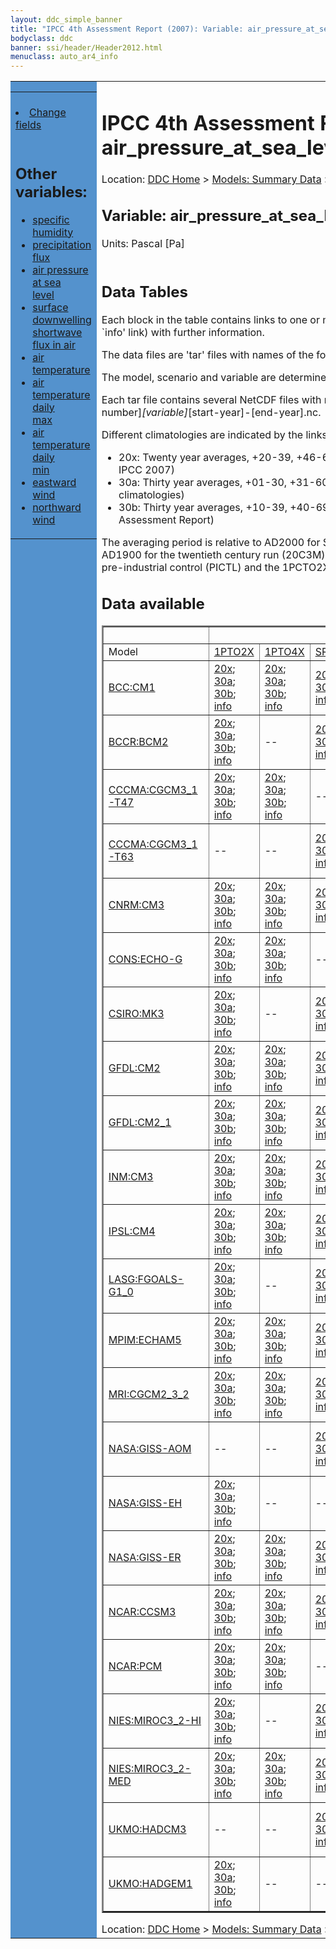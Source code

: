 ```yaml
---
layout: ddc_simple_banner
title: "IPCC 4th Assessment Report (2007): Variable: air_pressure_at_sea_level"
bodyclass: ddc
banner: ssi/header/Header2012.html
menuclass: auto_ar4_info
---
```



<table width="100%" border="0" cellspacing="0" cellpadding="0" style="border-collapse: collapse;">
<tr style="margin:0;padding:0;border:0;">
<td style="margin:0;padding:0;border:0;height:1pt;width:150pt;background:#5492CD;" valign="top" >

<div id="lh-col2" class="auto_ar4_info">
<table class="menumain" bgcolor="#5492CD" cellspacing="0" width="100%" border="0">
<tr><td>

<br/>
<li><a href="var-air_pressure_at_sea_level-change.html">Change fields</a></li><br/>

<h2> Other variables:</h2>
<ul>
<li><a href="var-specific_humidity.html">specific humidity</a></li>
<li><a href="var-precipitation_flux.html">precipitation flux</a></li>
<li><a href="var-air_pressure_at_sea_level.html">air pressure at sea<br/> level</a></li>
<li><a href="var-surface_downwelling_shortwave_flux_in_air.html">surface downwelling<br/> shortwave flux in air</a></li>
<li><a href="var-air_temperature.html">air temperature</a></li>
<li><a href="var-air_temperature_daily_max.html">air temperature daily<br/> max</a></li>
<li><a href="var-air_temperature_daily_min.html">air temperature daily<br/> min</a></li>
<li><a href="var-eastward_wind.html">eastward wind</a></li>
<li><a href="var-northward_wind.html">northward wind</a></li>
</ul>

</td></tr> 
<!--#include virtual="/ssi12/logos/badc.html" -->
</table>
</div>
</td>
<td><h1>IPCC 4th Assessment Report (2007): Variable: air_pressure_at_sea_level</h1>

<!-- Breadcrumb1 -->
<div id="breadcrumb1" align="left">
Location: <a href="/index.html">DDC Home</a> > <a href="/sim/gcm_clim/">Models: Summary Data</a>
> <a href="/sim/gcm_clim/SRES_AR4/index.html">AR4 (2007): SRES scenarios</a>
</div>
<!-- End of Breadcrumb1 --><h2>Variable: air_pressure_at_sea_level</h2>
Units: Pascal [Pa]<br/>

<br/>
<h2> Data Tables</h2>

Each block in the table contains links to one or more data files and
to one information page (the `info' link) with further information.
<p/>

The data files are 'tar' files with names of the form
[model]_[scenario]_[variable]_[climatology].tar.
<p/>

The model, scenario and variable are determined by the position in
the table.
<p/>

Each tar file contains several NetCDF files with names of the form:
[model]_[scenario]_[ensemble number]_[variable]_[start-year]-[end-year].nc.
<p/>

Different climatologies are indicated by the links within each table entry.
<ul>
<li>20x: Twenty year averages, +20-39, +46-65, +80-99, +180-199 (as used in Chapt. 10 of IPCC 2007)</li>
<li>30a: Thirty year averages, +01-30, +31-60, +61-90 (as used in the observational climatologies)</li>
<li>30b: Thirty year averages, +10-39, +40-69, +70-99 (for compatibility with the 3rd Assessment Report)</li>
</ul>
The averaging period is relative to AD2000 for SRES scenarios A1B, A2 and B1,
relative to AD1900 for the twentieth century run (20C3M) and relative to the
start of the experiment for the pre-industrial control (PICTL) and the
1PCTO2X and 1PCTO4X runs.
<p/>

<h2>Data available</h2>

<table class="data-table"  border="2">
<tr><td></td>
<td colspan="8" align="center">Scenario</td>
</tr>
<tr><td>Model</td>
      <td><a href="scenario-1PTO2X.html">1PTO2X</a></td>
      <td><a href="scenario-1PTO4X.html">1PTO4X</a></td>
      <td><a href="scenario-SRB1.html">SRB1</a></td>
      <td><a href="scenario-20C3M.html">20C3M</a></td>
      <td><a href="scenario-COMMIT.html">COMMIT</a></td>
      <td><a href="scenario-PICTL.html">PICTL</a></td>
      <td><a href="scenario-SRA1B.html">SRA1B</a></td>
      <td><a href="scenario-SRA2.html">SRA2</a></td>
</tr>
<tr><td class="data-table-col1"><a href="model-BCC-CM1.html">BCC:CM1</a></td>
      <td class="data-table-item">
      <a href="/cgi-bin/downl/ar4_nc/psl/BCCM1_1PTO2X_psl_oc20x.tar">20x</a>;
      <a href="/cgi-bin/downl/ar4_nc/psl/BCCM1_1PTO2X_psl_oc30a.tar">30a</a>;
      <a href="/cgi-bin/downl/ar4_nc/psl/BCCM1_1PTO2X_psl_oc30b.tar">30b</a>;
      <a href="/ar4/info/BCC-CM1_1PTO2X_psl.html">info</a></td>
      <td class="data-table-item">
      <a href="/cgi-bin/downl/ar4_nc/psl/BCCM1_1PTO4X_psl_oc20x.tar">20x</a>;
      <a href="/cgi-bin/downl/ar4_nc/psl/BCCM1_1PTO4X_psl_oc30a.tar">30a</a>;
      <a href="/cgi-bin/downl/ar4_nc/psl/BCCM1_1PTO4X_psl_oc30b.tar">30b</a>;
      <a href="/ar4/info/BCC-CM1_1PTO4X_psl.html">info</a></td>
      <td class="data-table-item">
      <a href="/cgi-bin/downl/ar4_nc/psl/BCCM1_SRB1_psl_c20x.tar">20x</a>;
      <a href="/cgi-bin/downl/ar4_nc/psl/BCCM1_SRB1_psl_c30b.tar">30b</a>;
      <a href="/ar4/info/BCC-CM1_SRB1_psl.html">info</a></td>
      <td class="data-table-empty">--</td>
      <td class="data-table-empty">--</td>
      <td class="data-table-empty">--</td>
      <td class="data-table-empty">--</td>
      <td class="data-table-empty">--</td>
</tr>
<tr><td class="data-table-col1"><a href="model-BCCR-BCM2.html">BCCR:BCM2</a></td>
      <td class="data-table-item">
      <a href="/cgi-bin/downl/ar4_nc/psl/BCM2_1PTO2X_psl_oc20x.tar">20x</a>;
      <a href="/cgi-bin/downl/ar4_nc/psl/BCM2_1PTO2X_psl_oc30a.tar">30a</a>;
      <a href="/cgi-bin/downl/ar4_nc/psl/BCM2_1PTO2X_psl_oc30b.tar">30b</a>;
      <a href="/ar4/info/BCCR-BCM2_1PTO2X_psl.html">info</a></td>
      <td class="data-table-empty">--</td>
      <td class="data-table-item">
      <a href="/cgi-bin/downl/ar4_nc/psl/BCM2_SRB1_psl_c20x.tar">20x</a>;
      <a href="/cgi-bin/downl/ar4_nc/psl/BCM2_SRB1_psl_c30b.tar">30b</a>;
      <a href="/ar4/info/BCCR-BCM2_SRB1_psl.html">info</a></td>
      <td class="data-table-item">
      <a href="/cgi-bin/downl/ar4_nc/psl/BCM2_20C3M_psl_c30a.tar">30a</a>;
      <a href="/ar4/info/BCCR-BCM2_20C3M_psl.html">info</a></td>
      <td class="data-table-item">
      <a href="/cgi-bin/downl/ar4_nc/psl/BCM2_COMMIT_psl_c20x.tar">20x</a>;
      <a href="/cgi-bin/downl/ar4_nc/psl/BCM2_COMMIT_psl_c30b.tar">30b</a>;
      <a href="/ar4/info/BCCR-BCM2_COMMIT_psl.html">info</a></td>
      <td class="data-table-item">
      <a href="/cgi-bin/downl/ar4_nc/psl/BCM2_PICTL_psl_oc20x.tar">20x</a>;
      <a href="/cgi-bin/downl/ar4_nc/psl/BCM2_PICTL_psl_oc30a.tar">30a</a>;
      <a href="/cgi-bin/downl/ar4_nc/psl/BCM2_PICTL_psl_oc30b.tar">30b</a>;
      <a href="/ar4/info/BCCR-BCM2_PICTL_psl.html">info</a></td>
      <td class="data-table-item">
      <a href="/cgi-bin/downl/ar4_nc/psl/BCM2_SRA1B_psl_c20x.tar">20x</a>;
      <a href="/cgi-bin/downl/ar4_nc/psl/BCM2_SRA1B_psl_c30b.tar">30b</a>;
      <a href="/ar4/info/BCCR-BCM2_SRA1B_psl.html">info</a></td>
      <td class="data-table-item">
      <a href="/cgi-bin/downl/ar4_nc/psl/BCM2_SRA2_psl_c20x.tar">20x</a>;
      <a href="/cgi-bin/downl/ar4_nc/psl/BCM2_SRA2_psl_c30b.tar">30b</a>;
      <a href="/ar4/info/BCCR-BCM2_SRA2_psl.html">info</a></td>
</tr>
<tr><td class="data-table-col1"><a href="model-CCCMA-CGCM3_1-T47.html">CCCMA:CGCM3_1-T47</a></td>
      <td class="data-table-item">
      <a href="/cgi-bin/downl/ar4_nc/psl/CGMR_1PTO2X_psl_oc20x.tar">20x</a>;
      <a href="/cgi-bin/downl/ar4_nc/psl/CGMR_1PTO2X_psl_oc30a.tar">30a</a>;
      <a href="/cgi-bin/downl/ar4_nc/psl/CGMR_1PTO2X_psl_oc30b.tar">30b</a>;
      <a href="/ar4/info/CCCMA-CGCM3_1-T47_1PTO2X_psl.html">info</a></td>
      <td class="data-table-item">
      <a href="/cgi-bin/downl/ar4_nc/psl/CGMR_1PTO4X_psl_oc20x.tar">20x</a>;
      <a href="/cgi-bin/downl/ar4_nc/psl/CGMR_1PTO4X_psl_oc30a.tar">30a</a>;
      <a href="/cgi-bin/downl/ar4_nc/psl/CGMR_1PTO4X_psl_oc30b.tar">30b</a>;
      <a href="/ar4/info/CCCMA-CGCM3_1-T47_1PTO4X_psl.html">info</a></td>
      <td class="data-table-empty">--</td>
      <td class="data-table-item">
      <a href="/cgi-bin/downl/ar4_nc/psl/CGMR_20C3M_psl_c30a.tar">30a</a>;
      <a href="/ar4/info/CCCMA-CGCM3_1-T47_20C3M_psl.html">info</a></td>
      <td class="data-table-empty">--</td>
      <td class="data-table-item">
      <a href="/cgi-bin/downl/ar4_nc/psl/CGMR_PICTL_psl_oc20x.tar">20x</a>;
      <a href="/cgi-bin/downl/ar4_nc/psl/CGMR_PICTL_psl_oc30a.tar">30a</a>;
      <a href="/cgi-bin/downl/ar4_nc/psl/CGMR_PICTL_psl_oc30b.tar">30b</a>;
      <a href="/ar4/info/CCCMA-CGCM3_1-T47_PICTL_psl.html">info</a></td>
      <td class="data-table-item">
      <a href="/cgi-bin/downl/ar4_nc/psl/CGMR_SRA1B_psl_c20x.tar">20x</a>;
      <a href="/cgi-bin/downl/ar4_nc/psl/CGMR_SRA1B_psl_c30b.tar">30b</a>;
      <a href="/ar4/info/CCCMA-CGCM3_1-T47_SRA1B_psl.html">info</a></td>
      <td class="data-table-empty">--</td>
</tr>
<tr><td class="data-table-col1"><a href="model-CCCMA-CGCM3_1-T63.html">CCCMA:CGCM3_1-T63</a></td>
      <td class="data-table-empty">--</td>
      <td class="data-table-empty">--</td>
      <td class="data-table-item">
      <a href="/cgi-bin/downl/ar4_nc/psl/CGHR_SRB1_psl_c20x.tar">20x</a>;
      <a href="/cgi-bin/downl/ar4_nc/psl/CGHR_SRB1_psl_c30b.tar">30b</a>;
      <a href="/ar4/info/CCCMA-CGCM3_1-T63_SRB1_psl.html">info</a></td>
      <td class="data-table-item">
      <a href="/cgi-bin/downl/ar4_nc/psl/CGHR_20C3M_psl_c30a.tar">30a</a>;
      <a href="/ar4/info/CCCMA-CGCM3_1-T63_20C3M_psl.html">info</a></td>
      <td class="data-table-empty">--</td>
      <td class="data-table-item">
      <a href="/cgi-bin/downl/ar4_nc/psl/CGHR_PICTL_psl_oc20x.tar">20x</a>;
      <a href="/cgi-bin/downl/ar4_nc/psl/CGHR_PICTL_psl_oc30a.tar">30a</a>;
      <a href="/cgi-bin/downl/ar4_nc/psl/CGHR_PICTL_psl_oc30b.tar">30b</a>;
      <a href="/ar4/info/CCCMA-CGCM3_1-T63_PICTL_psl.html">info</a></td>
      <td class="data-table-item">
      <a href="/cgi-bin/downl/ar4_nc/psl/CGHR_SRA1B_psl_c20x.tar">20x</a>;
      <a href="/cgi-bin/downl/ar4_nc/psl/CGHR_SRA1B_psl_c30b.tar">30b</a>;
      <a href="/ar4/info/CCCMA-CGCM3_1-T63_SRA1B_psl.html">info</a></td>
      <td class="data-table-empty">--</td>
</tr>
<tr><td class="data-table-col1"><a href="model-CNRM-CM3.html">CNRM:CM3</a></td>
      <td class="data-table-item">
      <a href="/cgi-bin/downl/ar4_nc/psl/CNCM3_1PTO2X_psl_oc20x.tar">20x</a>;
      <a href="/cgi-bin/downl/ar4_nc/psl/CNCM3_1PTO2X_psl_oc30a.tar">30a</a>;
      <a href="/cgi-bin/downl/ar4_nc/psl/CNCM3_1PTO2X_psl_oc30b.tar">30b</a>;
      <a href="/ar4/info/CNRM-CM3_1PTO2X_psl.html">info</a></td>
      <td class="data-table-item">
      <a href="/cgi-bin/downl/ar4_nc/psl/CNCM3_1PTO4X_psl_oc20x.tar">20x</a>;
      <a href="/cgi-bin/downl/ar4_nc/psl/CNCM3_1PTO4X_psl_oc30a.tar">30a</a>;
      <a href="/cgi-bin/downl/ar4_nc/psl/CNCM3_1PTO4X_psl_oc30b.tar">30b</a>;
      <a href="/ar4/info/CNRM-CM3_1PTO4X_psl.html">info</a></td>
      <td class="data-table-item">
      <a href="/cgi-bin/downl/ar4_nc/psl/CNCM3_SRB1_psl_c20x.tar">20x</a>;
      <a href="/cgi-bin/downl/ar4_nc/psl/CNCM3_SRB1_psl_c30b.tar">30b</a>;
      <a href="/ar4/info/CNRM-CM3_SRB1_psl.html">info</a></td>
      <td class="data-table-item">
      <a href="/cgi-bin/downl/ar4_nc/psl/CNCM3_20C3M_psl_c30a.tar">30a</a>;
      <a href="/ar4/info/CNRM-CM3_20C3M_psl.html">info</a></td>
      <td class="data-table-item">
      <a href="/cgi-bin/downl/ar4_nc/psl/CNCM3_COMMIT_psl_c20x.tar">20x</a>;
      <a href="/cgi-bin/downl/ar4_nc/psl/CNCM3_COMMIT_psl_c30b.tar">30b</a>;
      <a href="/ar4/info/CNRM-CM3_COMMIT_psl.html">info</a></td>
      <td class="data-table-item">
      <a href="/cgi-bin/downl/ar4_nc/psl/CNCM3_PICTL_psl_oc20x.tar">20x</a>;
      <a href="/cgi-bin/downl/ar4_nc/psl/CNCM3_PICTL_psl_oc30a.tar">30a</a>;
      <a href="/cgi-bin/downl/ar4_nc/psl/CNCM3_PICTL_psl_oc30b.tar">30b</a>;
      <a href="/ar4/info/CNRM-CM3_PICTL_psl.html">info</a></td>
      <td class="data-table-item">
      <a href="/cgi-bin/downl/ar4_nc/psl/CNCM3_SRA1B_psl_c20x.tar">20x</a>;
      <a href="/cgi-bin/downl/ar4_nc/psl/CNCM3_SRA1B_psl_c30b.tar">30b</a>;
      <a href="/ar4/info/CNRM-CM3_SRA1B_psl.html">info</a></td>
      <td class="data-table-item">
      <a href="/cgi-bin/downl/ar4_nc/psl/CNCM3_SRA2_psl_c20x.tar">20x</a>;
      <a href="/cgi-bin/downl/ar4_nc/psl/CNCM3_SRA2_psl_c30b.tar">30b</a>;
      <a href="/ar4/info/CNRM-CM3_SRA2_psl.html">info</a></td>
</tr>
<tr><td class="data-table-col1"><a href="model-CONS-ECHO-G.html">CONS:ECHO-G</a></td>
      <td class="data-table-item">
      <a href="/cgi-bin/downl/ar4_nc/psl/ECHOG_1PTO2X_psl_oc20x.tar">20x</a>;
      <a href="/cgi-bin/downl/ar4_nc/psl/ECHOG_1PTO2X_psl_oc30a.tar">30a</a>;
      <a href="/cgi-bin/downl/ar4_nc/psl/ECHOG_1PTO2X_psl_oc30b.tar">30b</a>;
      <a href="/ar4/info/CONS-ECHO-G_1PTO2X_psl.html">info</a></td>
      <td class="data-table-item">
      <a href="/cgi-bin/downl/ar4_nc/psl/ECHOG_1PTO4X_psl_oc20x.tar">20x</a>;
      <a href="/cgi-bin/downl/ar4_nc/psl/ECHOG_1PTO4X_psl_oc30a.tar">30a</a>;
      <a href="/cgi-bin/downl/ar4_nc/psl/ECHOG_1PTO4X_psl_oc30b.tar">30b</a>;
      <a href="/ar4/info/CONS-ECHO-G_1PTO4X_psl.html">info</a></td>
      <td class="data-table-empty">--</td>
      <td class="data-table-item">
      <a href="/cgi-bin/downl/ar4_nc/psl/ECHOG_20C3M_psl_c30a.tar">30a</a>;
      <a href="/ar4/info/CONS-ECHO-G_20C3M_psl.html">info</a></td>
      <td class="data-table-item">
      <a href="/cgi-bin/downl/ar4_nc/psl/ECHOG_COMMIT_psl_c20x.tar">20x</a>;
      <a href="/cgi-bin/downl/ar4_nc/psl/ECHOG_COMMIT_psl_c30b.tar">30b</a>;
      <a href="/ar4/info/CONS-ECHO-G_COMMIT_psl.html">info</a></td>
      <td class="data-table-item">
      <a href="/cgi-bin/downl/ar4_nc/psl/ECHOG_PICTL_psl_oc20x.tar">20x</a>;
      <a href="/cgi-bin/downl/ar4_nc/psl/ECHOG_PICTL_psl_oc30a.tar">30a</a>;
      <a href="/cgi-bin/downl/ar4_nc/psl/ECHOG_PICTL_psl_oc30b.tar">30b</a>;
      <a href="/ar4/info/CONS-ECHO-G_PICTL_psl.html">info</a></td>
      <td class="data-table-item">
      <a href="/cgi-bin/downl/ar4_nc/psl/ECHOG_SRA1B_psl_c20x.tar">20x</a>;
      <a href="/cgi-bin/downl/ar4_nc/psl/ECHOG_SRA1B_psl_c30b.tar">30b</a>;
      <a href="/ar4/info/CONS-ECHO-G_SRA1B_psl.html">info</a></td>
      <td class="data-table-item">
      <a href="/cgi-bin/downl/ar4_nc/psl/ECHOG_SRA2_psl_c20x.tar">20x</a>;
      <a href="/cgi-bin/downl/ar4_nc/psl/ECHOG_SRA2_psl_c30b.tar">30b</a>;
      <a href="/ar4/info/CONS-ECHO-G_SRA2_psl.html">info</a></td>
</tr>
<tr><td class="data-table-col1"><a href="model-CSIRO-MK3.html">CSIRO:MK3</a></td>
      <td class="data-table-item">
      <a href="/cgi-bin/downl/ar4_nc/psl/CSMK3_1PTO2X_psl_oc20x.tar">20x</a>;
      <a href="/cgi-bin/downl/ar4_nc/psl/CSMK3_1PTO2X_psl_oc30a.tar">30a</a>;
      <a href="/cgi-bin/downl/ar4_nc/psl/CSMK3_1PTO2X_psl_oc30b.tar">30b</a>;
      <a href="/ar4/info/CSIRO-MK3_1PTO2X_psl.html">info</a></td>
      <td class="data-table-empty">--</td>
      <td class="data-table-item">
      <a href="/cgi-bin/downl/ar4_nc/psl/CSMK3_SRB1_psl_c20x.tar">20x</a>;
      <a href="/cgi-bin/downl/ar4_nc/psl/CSMK3_SRB1_psl_c30b.tar">30b</a>;
      <a href="/ar4/info/CSIRO-MK3_SRB1_psl.html">info</a></td>
      <td class="data-table-item">
      <a href="/cgi-bin/downl/ar4_nc/psl/CSMK3_20C3M_psl_c30a.tar">30a</a>;
      <a href="/ar4/info/CSIRO-MK3_20C3M_psl.html">info</a></td>
      <td class="data-table-item">
      <a href="/cgi-bin/downl/ar4_nc/psl/CSMK3_COMMIT_psl_c20x.tar">20x</a>;
      <a href="/cgi-bin/downl/ar4_nc/psl/CSMK3_COMMIT_psl_c30b.tar">30b</a>;
      <a href="/ar4/info/CSIRO-MK3_COMMIT_psl.html">info</a></td>
      <td class="data-table-item">
      <a href="/cgi-bin/downl/ar4_nc/psl/CSMK3_PICTL_psl_oc20x.tar">20x</a>;
      <a href="/cgi-bin/downl/ar4_nc/psl/CSMK3_PICTL_psl_oc30a.tar">30a</a>;
      <a href="/cgi-bin/downl/ar4_nc/psl/CSMK3_PICTL_psl_oc30b.tar">30b</a>;
      <a href="/ar4/info/CSIRO-MK3_PICTL_psl.html">info</a></td>
      <td class="data-table-item">
      <a href="/cgi-bin/downl/ar4_nc/psl/CSMK3_SRA1B_psl_c20x.tar">20x</a>;
      <a href="/cgi-bin/downl/ar4_nc/psl/CSMK3_SRA1B_psl_c30b.tar">30b</a>;
      <a href="/ar4/info/CSIRO-MK3_SRA1B_psl.html">info</a></td>
      <td class="data-table-empty">--</td>
</tr>
<tr><td class="data-table-col1"><a href="model-GFDL-CM2.html">GFDL:CM2</a></td>
      <td class="data-table-item">
      <a href="/cgi-bin/downl/ar4_nc/psl/GFCM20_1PTO2X_psl_oc20x.tar">20x</a>;
      <a href="/cgi-bin/downl/ar4_nc/psl/GFCM20_1PTO2X_psl_oc30a.tar">30a</a>;
      <a href="/cgi-bin/downl/ar4_nc/psl/GFCM20_1PTO2X_psl_oc30b.tar">30b</a>;
      <a href="/ar4/info/GFDL-CM2_1PTO2X_psl.html">info</a></td>
      <td class="data-table-item">
      <a href="/cgi-bin/downl/ar4_nc/psl/GFCM20_1PTO4X_psl_oc20x.tar">20x</a>;
      <a href="/cgi-bin/downl/ar4_nc/psl/GFCM20_1PTO4X_psl_oc30a.tar">30a</a>;
      <a href="/cgi-bin/downl/ar4_nc/psl/GFCM20_1PTO4X_psl_oc30b.tar">30b</a>;
      <a href="/ar4/info/GFDL-CM2_1PTO4X_psl.html">info</a></td>
      <td class="data-table-item">
      <a href="/cgi-bin/downl/ar4_nc/psl/GFCM20_SRB1_psl_c20x.tar">20x</a>;
      <a href="/cgi-bin/downl/ar4_nc/psl/GFCM20_SRB1_psl_c30b.tar">30b</a>;
      <a href="/ar4/info/GFDL-CM2_SRB1_psl.html">info</a></td>
      <td class="data-table-item">
      <a href="/cgi-bin/downl/ar4_nc/psl/GFCM20_20C3M_psl_c30a.tar">30a</a>;
      <a href="/ar4/info/GFDL-CM2_20C3M_psl.html">info</a></td>
      <td class="data-table-item">
      <a href="/cgi-bin/downl/ar4_nc/psl/GFCM20_COMMIT_psl_c20x.tar">20x</a>;
      <a href="/cgi-bin/downl/ar4_nc/psl/GFCM20_COMMIT_psl_c30b.tar">30b</a>;
      <a href="/ar4/info/GFDL-CM2_COMMIT_psl.html">info</a></td>
      <td class="data-table-item">
      <a href="/cgi-bin/downl/ar4_nc/psl/GFCM20_PICTL_psl_oc20x.tar">20x</a>;
      <a href="/cgi-bin/downl/ar4_nc/psl/GFCM20_PICTL_psl_oc30a.tar">30a</a>;
      <a href="/cgi-bin/downl/ar4_nc/psl/GFCM20_PICTL_psl_oc30b.tar">30b</a>;
      <a href="/ar4/info/GFDL-CM2_PICTL_psl.html">info</a></td>
      <td class="data-table-item">
      <a href="/cgi-bin/downl/ar4_nc/psl/GFCM20_SRA1B_psl_c20x.tar">20x</a>;
      <a href="/cgi-bin/downl/ar4_nc/psl/GFCM20_SRA1B_psl_c30b.tar">30b</a>;
      <a href="/ar4/info/GFDL-CM2_SRA1B_psl.html">info</a></td>
      <td class="data-table-item">
      <a href="/cgi-bin/downl/ar4_nc/psl/GFCM20_SRA2_psl_c20x.tar">20x</a>;
      <a href="/cgi-bin/downl/ar4_nc/psl/GFCM20_SRA2_psl_c30b.tar">30b</a>;
      <a href="/ar4/info/GFDL-CM2_SRA2_psl.html">info</a></td>
</tr>
<tr><td class="data-table-col1"><a href="model-GFDL-CM2_1.html">GFDL:CM2_1</a></td>
      <td class="data-table-item">
      <a href="/cgi-bin/downl/ar4_nc/psl/GFCM21_1PTO2X_psl_oc20x.tar">20x</a>;
      <a href="/cgi-bin/downl/ar4_nc/psl/GFCM21_1PTO2X_psl_oc30a.tar">30a</a>;
      <a href="/cgi-bin/downl/ar4_nc/psl/GFCM21_1PTO2X_psl_oc30b.tar">30b</a>;
      <a href="/ar4/info/GFDL-CM2_1_1PTO2X_psl.html">info</a></td>
      <td class="data-table-item">
      <a href="/cgi-bin/downl/ar4_nc/psl/GFCM21_1PTO4X_psl_oc20x.tar">20x</a>;
      <a href="/cgi-bin/downl/ar4_nc/psl/GFCM21_1PTO4X_psl_oc30a.tar">30a</a>;
      <a href="/cgi-bin/downl/ar4_nc/psl/GFCM21_1PTO4X_psl_oc30b.tar">30b</a>;
      <a href="/ar4/info/GFDL-CM2_1_1PTO4X_psl.html">info</a></td>
      <td class="data-table-item">
      <a href="/cgi-bin/downl/ar4_nc/psl/GFCM21_SRB1_psl_c20x.tar">20x</a>;
      <a href="/cgi-bin/downl/ar4_nc/psl/GFCM21_SRB1_psl_c30b.tar">30b</a>;
      <a href="/ar4/info/GFDL-CM2_1_SRB1_psl.html">info</a></td>
      <td class="data-table-item">
      <a href="/cgi-bin/downl/ar4_nc/psl/GFCM21_20C3M_psl_c30a.tar">30a</a>;
      <a href="/ar4/info/GFDL-CM2_1_20C3M_psl.html">info</a></td>
      <td class="data-table-item">
      <a href="/cgi-bin/downl/ar4_nc/psl/GFCM21_COMMIT_psl_c20x.tar">20x</a>;
      <a href="/cgi-bin/downl/ar4_nc/psl/GFCM21_COMMIT_psl_c30b.tar">30b</a>;
      <a href="/ar4/info/GFDL-CM2_1_COMMIT_psl.html">info</a></td>
      <td class="data-table-item">
      <a href="/cgi-bin/downl/ar4_nc/psl/GFCM21_PICTL_psl_oc20x.tar">20x</a>;
      <a href="/cgi-bin/downl/ar4_nc/psl/GFCM21_PICTL_psl_oc30a.tar">30a</a>;
      <a href="/cgi-bin/downl/ar4_nc/psl/GFCM21_PICTL_psl_oc30b.tar">30b</a>;
      <a href="/ar4/info/GFDL-CM2_1_PICTL_psl.html">info</a></td>
      <td class="data-table-item">
      <a href="/cgi-bin/downl/ar4_nc/psl/GFCM21_SRA1B_psl_c20x.tar">20x</a>;
      <a href="/cgi-bin/downl/ar4_nc/psl/GFCM21_SRA1B_psl_c30b.tar">30b</a>;
      <a href="/ar4/info/GFDL-CM2_1_SRA1B_psl.html">info</a></td>
      <td class="data-table-item">
      <a href="/cgi-bin/downl/ar4_nc/psl/GFCM21_SRA2_psl_c20x.tar">20x</a>;
      <a href="/cgi-bin/downl/ar4_nc/psl/GFCM21_SRA2_psl_c30b.tar">30b</a>;
      <a href="/ar4/info/GFDL-CM2_1_SRA2_psl.html">info</a></td>
</tr>
<tr><td class="data-table-col1"><a href="model-INM-CM3.html">INM:CM3</a></td>
      <td class="data-table-item">
      <a href="/cgi-bin/downl/ar4_nc/psl/INCM3_1PTO2X_psl_oc20x.tar">20x</a>;
      <a href="/cgi-bin/downl/ar4_nc/psl/INCM3_1PTO2X_psl_oc30a.tar">30a</a>;
      <a href="/cgi-bin/downl/ar4_nc/psl/INCM3_1PTO2X_psl_oc30b.tar">30b</a>;
      <a href="/ar4/info/INM-CM3_1PTO2X_psl.html">info</a></td>
      <td class="data-table-item">
      <a href="/cgi-bin/downl/ar4_nc/psl/INCM3_1PTO4X_psl_oc20x.tar">20x</a>;
      <a href="/cgi-bin/downl/ar4_nc/psl/INCM3_1PTO4X_psl_oc30a.tar">30a</a>;
      <a href="/cgi-bin/downl/ar4_nc/psl/INCM3_1PTO4X_psl_oc30b.tar">30b</a>;
      <a href="/ar4/info/INM-CM3_1PTO4X_psl.html">info</a></td>
      <td class="data-table-item">
      <a href="/cgi-bin/downl/ar4_nc/psl/INCM3_SRB1_psl_c20x.tar">20x</a>;
      <a href="/cgi-bin/downl/ar4_nc/psl/INCM3_SRB1_psl_c30b.tar">30b</a>;
      <a href="/ar4/info/INM-CM3_SRB1_psl.html">info</a></td>
      <td class="data-table-item">
      <a href="/cgi-bin/downl/ar4_nc/psl/INCM3_20C3M_psl_c30a.tar">30a</a>;
      <a href="/ar4/info/INM-CM3_20C3M_psl.html">info</a></td>
      <td class="data-table-item">
      <a href="/cgi-bin/downl/ar4_nc/psl/INCM3_COMMIT_psl_c20x.tar">20x</a>;
      <a href="/cgi-bin/downl/ar4_nc/psl/INCM3_COMMIT_psl_c30b.tar">30b</a>;
      <a href="/ar4/info/INM-CM3_COMMIT_psl.html">info</a></td>
      <td class="data-table-item">
      <a href="/cgi-bin/downl/ar4_nc/psl/INCM3_PICTL_psl_oc20x.tar">20x</a>;
      <a href="/cgi-bin/downl/ar4_nc/psl/INCM3_PICTL_psl_oc30a.tar">30a</a>;
      <a href="/cgi-bin/downl/ar4_nc/psl/INCM3_PICTL_psl_oc30b.tar">30b</a>;
      <a href="/ar4/info/INM-CM3_PICTL_psl.html">info</a></td>
      <td class="data-table-item">
      <a href="/cgi-bin/downl/ar4_nc/psl/INCM3_SRA1B_psl_c20x.tar">20x</a>;
      <a href="/cgi-bin/downl/ar4_nc/psl/INCM3_SRA1B_psl_c30b.tar">30b</a>;
      <a href="/ar4/info/INM-CM3_SRA1B_psl.html">info</a></td>
      <td class="data-table-item">
      <a href="/cgi-bin/downl/ar4_nc/psl/INCM3_SRA2_psl_c20x.tar">20x</a>;
      <a href="/cgi-bin/downl/ar4_nc/psl/INCM3_SRA2_psl_c30b.tar">30b</a>;
      <a href="/ar4/info/INM-CM3_SRA2_psl.html">info</a></td>
</tr>
<tr><td class="data-table-col1"><a href="model-IPSL-CM4.html">IPSL:CM4</a></td>
      <td class="data-table-item">
      <a href="/cgi-bin/downl/ar4_nc/psl/IPCM4_1PTO2X_psl_oc20x.tar">20x</a>;
      <a href="/cgi-bin/downl/ar4_nc/psl/IPCM4_1PTO2X_psl_oc30a.tar">30a</a>;
      <a href="/cgi-bin/downl/ar4_nc/psl/IPCM4_1PTO2X_psl_oc30b.tar">30b</a>;
      <a href="/ar4/info/IPSL-CM4_1PTO2X_psl.html">info</a></td>
      <td class="data-table-item">
      <a href="/cgi-bin/downl/ar4_nc/psl/IPCM4_1PTO4X_psl_oc20x.tar">20x</a>;
      <a href="/cgi-bin/downl/ar4_nc/psl/IPCM4_1PTO4X_psl_oc30a.tar">30a</a>;
      <a href="/cgi-bin/downl/ar4_nc/psl/IPCM4_1PTO4X_psl_oc30b.tar">30b</a>;
      <a href="/ar4/info/IPSL-CM4_1PTO4X_psl.html">info</a></td>
      <td class="data-table-item">
      <a href="/cgi-bin/downl/ar4_nc/psl/IPCM4_SRB1_psl_c20x.tar">20x</a>;
      <a href="/cgi-bin/downl/ar4_nc/psl/IPCM4_SRB1_psl_c30b.tar">30b</a>;
      <a href="/ar4/info/IPSL-CM4_SRB1_psl.html">info</a></td>
      <td class="data-table-item">
      <a href="/cgi-bin/downl/ar4_nc/psl/IPCM4_20C3M_psl_c30a.tar">30a</a>;
      <a href="/ar4/info/IPSL-CM4_20C3M_psl.html">info</a></td>
      <td class="data-table-item">
      <a href="/cgi-bin/downl/ar4_nc/psl/IPCM4_COMMIT_psl_c20x.tar">20x</a>;
      <a href="/cgi-bin/downl/ar4_nc/psl/IPCM4_COMMIT_psl_c30b.tar">30b</a>;
      <a href="/ar4/info/IPSL-CM4_COMMIT_psl.html">info</a></td>
      <td class="data-table-item">
      <a href="/cgi-bin/downl/ar4_nc/psl/IPCM4_PICTL_psl_oc20x.tar">20x</a>;
      <a href="/cgi-bin/downl/ar4_nc/psl/IPCM4_PICTL_psl_oc30a.tar">30a</a>;
      <a href="/cgi-bin/downl/ar4_nc/psl/IPCM4_PICTL_psl_oc30b.tar">30b</a>;
      <a href="/ar4/info/IPSL-CM4_PICTL_psl.html">info</a></td>
      <td class="data-table-item">
      <a href="/cgi-bin/downl/ar4_nc/psl/IPCM4_SRA1B_psl_c20x.tar">20x</a>;
      <a href="/cgi-bin/downl/ar4_nc/psl/IPCM4_SRA1B_psl_c30b.tar">30b</a>;
      <a href="/ar4/info/IPSL-CM4_SRA1B_psl.html">info</a></td>
      <td class="data-table-item">
      <a href="/cgi-bin/downl/ar4_nc/psl/IPCM4_SRA2_psl_c20x.tar">20x</a>;
      <a href="/cgi-bin/downl/ar4_nc/psl/IPCM4_SRA2_psl_c30b.tar">30b</a>;
      <a href="/ar4/info/IPSL-CM4_SRA2_psl.html">info</a></td>
</tr>
<tr><td class="data-table-col1"><a href="model-LASG-FGOALS-G1_0.html">LASG:FGOALS-G1_0</a></td>
      <td class="data-table-item">
      <a href="/cgi-bin/downl/ar4_nc/psl/FGOALS_1PTO2X_psl_oc20x.tar">20x</a>;
      <a href="/cgi-bin/downl/ar4_nc/psl/FGOALS_1PTO2X_psl_oc30a.tar">30a</a>;
      <a href="/cgi-bin/downl/ar4_nc/psl/FGOALS_1PTO2X_psl_oc30b.tar">30b</a>;
      <a href="/ar4/info/LASG-FGOALS-G1_0_1PTO2X_psl.html">info</a></td>
      <td class="data-table-empty">--</td>
      <td class="data-table-item">
      <a href="/cgi-bin/downl/ar4_nc/psl/FGOALS_SRB1_psl_c20x.tar">20x</a>;
      <a href="/cgi-bin/downl/ar4_nc/psl/FGOALS_SRB1_psl_c30b.tar">30b</a>;
      <a href="/ar4/info/LASG-FGOALS-G1_0_SRB1_psl.html">info</a></td>
      <td class="data-table-item">
      <a href="/cgi-bin/downl/ar4_nc/psl/FGOALS_20C3M_psl_c30a.tar">30a</a>;
      <a href="/ar4/info/LASG-FGOALS-G1_0_20C3M_psl.html">info</a></td>
      <td class="data-table-item">
      <a href="/cgi-bin/downl/ar4_nc/psl/FGOALS_COMMIT_psl_c20x.tar">20x</a>;
      <a href="/cgi-bin/downl/ar4_nc/psl/FGOALS_COMMIT_psl_c30b.tar">30b</a>;
      <a href="/ar4/info/LASG-FGOALS-G1_0_COMMIT_psl.html">info</a></td>
      <td class="data-table-item">
      <a href="/cgi-bin/downl/ar4_nc/psl/FGOALS_PICTL_psl_oc20x.tar">20x</a>;
      <a href="/cgi-bin/downl/ar4_nc/psl/FGOALS_PICTL_psl_oc30a.tar">30a</a>;
      <a href="/cgi-bin/downl/ar4_nc/psl/FGOALS_PICTL_psl_oc30b.tar">30b</a>;
      <a href="/ar4/info/LASG-FGOALS-G1_0_PICTL_psl.html">info</a></td>
      <td class="data-table-item">
      <a href="/cgi-bin/downl/ar4_nc/psl/FGOALS_SRA1B_psl_c20x.tar">20x</a>;
      <a href="/cgi-bin/downl/ar4_nc/psl/FGOALS_SRA1B_psl_c30b.tar">30b</a>;
      <a href="/ar4/info/LASG-FGOALS-G1_0_SRA1B_psl.html">info</a></td>
      <td class="data-table-empty">--</td>
</tr>
<tr><td class="data-table-col1"><a href="model-MPIM-ECHAM5.html">MPIM:ECHAM5</a></td>
      <td class="data-table-item">
      <a href="/cgi-bin/downl/ar4_nc/psl/MPEH5_1PTO2X_psl_oc20x.tar">20x</a>;
      <a href="/cgi-bin/downl/ar4_nc/psl/MPEH5_1PTO2X_psl_oc30a.tar">30a</a>;
      <a href="/cgi-bin/downl/ar4_nc/psl/MPEH5_1PTO2X_psl_oc30b.tar">30b</a>;
      <a href="/ar4/info/MPIM-ECHAM5_1PTO2X_psl.html">info</a></td>
      <td class="data-table-item">
      <a href="/cgi-bin/downl/ar4_nc/psl/MPEH5_1PTO4X_psl_oc20x.tar">20x</a>;
      <a href="/cgi-bin/downl/ar4_nc/psl/MPEH5_1PTO4X_psl_oc30a.tar">30a</a>;
      <a href="/cgi-bin/downl/ar4_nc/psl/MPEH5_1PTO4X_psl_oc30b.tar">30b</a>;
      <a href="/ar4/info/MPIM-ECHAM5_1PTO4X_psl.html">info</a></td>
      <td class="data-table-item">
      <a href="/cgi-bin/downl/ar4_nc/psl/MPEH5_SRB1_psl_c20x.tar">20x</a>;
      <a href="/cgi-bin/downl/ar4_nc/psl/MPEH5_SRB1_psl_c30b.tar">30b</a>;
      <a href="/ar4/info/MPIM-ECHAM5_SRB1_psl.html">info</a></td>
      <td class="data-table-item">
      <a href="/cgi-bin/downl/ar4_nc/psl/MPEH5_20C3M_psl_c30a.tar">30a</a>;
      <a href="/ar4/info/MPIM-ECHAM5_20C3M_psl.html">info</a></td>
      <td class="data-table-item">
      <a href="/cgi-bin/downl/ar4_nc/psl/MPEH5_COMMIT_psl_c20x.tar">20x</a>;
      <a href="/cgi-bin/downl/ar4_nc/psl/MPEH5_COMMIT_psl_c30b.tar">30b</a>;
      <a href="/ar4/info/MPIM-ECHAM5_COMMIT_psl.html">info</a></td>
      <td class="data-table-item">
      <a href="/cgi-bin/downl/ar4_nc/psl/MPEH5_PICTL_psl_oc20x.tar">20x</a>;
      <a href="/cgi-bin/downl/ar4_nc/psl/MPEH5_PICTL_psl_oc30a.tar">30a</a>;
      <a href="/cgi-bin/downl/ar4_nc/psl/MPEH5_PICTL_psl_oc30b.tar">30b</a>;
      <a href="/ar4/info/MPIM-ECHAM5_PICTL_psl.html">info</a></td>
      <td class="data-table-item">
      <a href="/cgi-bin/downl/ar4_nc/psl/MPEH5_SRA1B_psl_c20x.tar">20x</a>;
      <a href="/cgi-bin/downl/ar4_nc/psl/MPEH5_SRA1B_psl_c30b.tar">30b</a>;
      <a href="/ar4/info/MPIM-ECHAM5_SRA1B_psl.html">info</a></td>
      <td class="data-table-item">
      <a href="/cgi-bin/downl/ar4_nc/psl/MPEH5_SRA2_psl_c20x.tar">20x</a>;
      <a href="/cgi-bin/downl/ar4_nc/psl/MPEH5_SRA2_psl_c30b.tar">30b</a>;
      <a href="/ar4/info/MPIM-ECHAM5_SRA2_psl.html">info</a></td>
</tr>
<tr><td class="data-table-col1"><a href="model-MRI-CGCM2_3_2.html">MRI:CGCM2_3_2</a></td>
      <td class="data-table-item">
      <a href="/cgi-bin/downl/ar4_nc/psl/MRCGCM_1PTO2X_psl_oc20x.tar">20x</a>;
      <a href="/cgi-bin/downl/ar4_nc/psl/MRCGCM_1PTO2X_psl_oc30a.tar">30a</a>;
      <a href="/cgi-bin/downl/ar4_nc/psl/MRCGCM_1PTO2X_psl_oc30b.tar">30b</a>;
      <a href="/ar4/info/MRI-CGCM2_3_2_1PTO2X_psl.html">info</a></td>
      <td class="data-table-item">
      <a href="/cgi-bin/downl/ar4_nc/psl/MRCGCM_1PTO4X_psl_oc20x.tar">20x</a>;
      <a href="/cgi-bin/downl/ar4_nc/psl/MRCGCM_1PTO4X_psl_oc30a.tar">30a</a>;
      <a href="/cgi-bin/downl/ar4_nc/psl/MRCGCM_1PTO4X_psl_oc30b.tar">30b</a>;
      <a href="/ar4/info/MRI-CGCM2_3_2_1PTO4X_psl.html">info</a></td>
      <td class="data-table-item">
      <a href="/cgi-bin/downl/ar4_nc/psl/MRCGCM_SRB1_psl_c20x.tar">20x</a>;
      <a href="/cgi-bin/downl/ar4_nc/psl/MRCGCM_SRB1_psl_c30b.tar">30b</a>;
      <a href="/ar4/info/MRI-CGCM2_3_2_SRB1_psl.html">info</a></td>
      <td class="data-table-item">
      <a href="/cgi-bin/downl/ar4_nc/psl/MRCGCM_20C3M_psl_c30a.tar">30a</a>;
      <a href="/ar4/info/MRI-CGCM2_3_2_20C3M_psl.html">info</a></td>
      <td class="data-table-item">
      <a href="/cgi-bin/downl/ar4_nc/psl/MRCGCM_COMMIT_psl_c20x.tar">20x</a>;
      <a href="/cgi-bin/downl/ar4_nc/psl/MRCGCM_COMMIT_psl_c30b.tar">30b</a>;
      <a href="/ar4/info/MRI-CGCM2_3_2_COMMIT_psl.html">info</a></td>
      <td class="data-table-item">
      <a href="/cgi-bin/downl/ar4_nc/psl/MRCGCM_PICTL_psl_oc20x.tar">20x</a>;
      <a href="/cgi-bin/downl/ar4_nc/psl/MRCGCM_PICTL_psl_oc30a.tar">30a</a>;
      <a href="/cgi-bin/downl/ar4_nc/psl/MRCGCM_PICTL_psl_oc30b.tar">30b</a>;
      <a href="/ar4/info/MRI-CGCM2_3_2_PICTL_psl.html">info</a></td>
      <td class="data-table-item">
      <a href="/cgi-bin/downl/ar4_nc/psl/MRCGCM_SRA1B_psl_c20x.tar">20x</a>;
      <a href="/cgi-bin/downl/ar4_nc/psl/MRCGCM_SRA1B_psl_c30b.tar">30b</a>;
      <a href="/ar4/info/MRI-CGCM2_3_2_SRA1B_psl.html">info</a></td>
      <td class="data-table-item">
      <a href="/cgi-bin/downl/ar4_nc/psl/MRCGCM_SRA2_psl_c20x.tar">20x</a>;
      <a href="/cgi-bin/downl/ar4_nc/psl/MRCGCM_SRA2_psl_c30b.tar">30b</a>;
      <a href="/ar4/info/MRI-CGCM2_3_2_SRA2_psl.html">info</a></td>
</tr>
<tr><td class="data-table-col1"><a href="model-NASA-GISS-AOM.html">NASA:GISS-AOM</a></td>
      <td class="data-table-empty">--</td>
      <td class="data-table-empty">--</td>
      <td class="data-table-item">
      <a href="/cgi-bin/downl/ar4_nc/psl/GIAOM_SRB1_psl_c20x.tar">20x</a>;
      <a href="/cgi-bin/downl/ar4_nc/psl/GIAOM_SRB1_psl_c30b.tar">30b</a>;
      <a href="/ar4/info/NASA-GISS-AOM_SRB1_psl.html">info</a></td>
      <td class="data-table-item">
      <a href="/cgi-bin/downl/ar4_nc/psl/GIAOM_20C3M_psl_c30a.tar">30a</a>;
      <a href="/ar4/info/NASA-GISS-AOM_20C3M_psl.html">info</a></td>
      <td class="data-table-empty">--</td>
      <td class="data-table-item">
      <a href="/cgi-bin/downl/ar4_nc/psl/GIAOM_PICTL_psl_oc20x.tar">20x</a>;
      <a href="/cgi-bin/downl/ar4_nc/psl/GIAOM_PICTL_psl_oc30a.tar">30a</a>;
      <a href="/cgi-bin/downl/ar4_nc/psl/GIAOM_PICTL_psl_oc30b.tar">30b</a>;
      <a href="/ar4/info/NASA-GISS-AOM_PICTL_psl.html">info</a></td>
      <td class="data-table-item">
      <a href="/cgi-bin/downl/ar4_nc/psl/GIAOM_SRA1B_psl_c20x.tar">20x</a>;
      <a href="/cgi-bin/downl/ar4_nc/psl/GIAOM_SRA1B_psl_c30b.tar">30b</a>;
      <a href="/ar4/info/NASA-GISS-AOM_SRA1B_psl.html">info</a></td>
      <td class="data-table-empty">--</td>
</tr>
<tr><td class="data-table-col1"><a href="model-NASA-GISS-EH.html">NASA:GISS-EH</a></td>
      <td class="data-table-item">
      <a href="/cgi-bin/downl/ar4_nc/psl/GIEH_1PTO2X_psl_oc20x.tar">20x</a>;
      <a href="/cgi-bin/downl/ar4_nc/psl/GIEH_1PTO2X_psl_oc30a.tar">30a</a>;
      <a href="/cgi-bin/downl/ar4_nc/psl/GIEH_1PTO2X_psl_oc30b.tar">30b</a>;
      <a href="/ar4/info/NASA-GISS-EH_1PTO2X_psl.html">info</a></td>
      <td class="data-table-empty">--</td>
      <td class="data-table-empty">--</td>
      <td class="data-table-item">
      <a href="/cgi-bin/downl/ar4_nc/psl/GIEH_20C3M_psl_c30a.tar">30a</a>;
      <a href="/ar4/info/NASA-GISS-EH_20C3M_psl.html">info</a></td>
      <td class="data-table-empty">--</td>
      <td class="data-table-item">
      <a href="/cgi-bin/downl/ar4_nc/psl/GIEH_PICTL_psl_oc20x.tar">20x</a>;
      <a href="/cgi-bin/downl/ar4_nc/psl/GIEH_PICTL_psl_oc30a.tar">30a</a>;
      <a href="/cgi-bin/downl/ar4_nc/psl/GIEH_PICTL_psl_oc30b.tar">30b</a>;
      <a href="/ar4/info/NASA-GISS-EH_PICTL_psl.html">info</a></td>
      <td class="data-table-item">
      <a href="/cgi-bin/downl/ar4_nc/psl/GIEH_SRA1B_psl_c20x.tar">20x</a>;
      <a href="/cgi-bin/downl/ar4_nc/psl/GIEH_SRA1B_psl_c30b.tar">30b</a>;
      <a href="/ar4/info/NASA-GISS-EH_SRA1B_psl.html">info</a></td>
      <td class="data-table-empty">--</td>
</tr>
<tr><td class="data-table-col1"><a href="model-NASA-GISS-ER.html">NASA:GISS-ER</a></td>
      <td class="data-table-item">
      <a href="/cgi-bin/downl/ar4_nc/psl/GIER_1PTO2X_psl_oc20x.tar">20x</a>;
      <a href="/cgi-bin/downl/ar4_nc/psl/GIER_1PTO2X_psl_oc30a.tar">30a</a>;
      <a href="/cgi-bin/downl/ar4_nc/psl/GIER_1PTO2X_psl_oc30b.tar">30b</a>;
      <a href="/ar4/info/NASA-GISS-ER_1PTO2X_psl.html">info</a></td>
      <td class="data-table-item">
      <a href="/cgi-bin/downl/ar4_nc/psl/GIER_1PTO4X_psl_oc20x.tar">20x</a>;
      <a href="/cgi-bin/downl/ar4_nc/psl/GIER_1PTO4X_psl_oc30a.tar">30a</a>;
      <a href="/cgi-bin/downl/ar4_nc/psl/GIER_1PTO4X_psl_oc30b.tar">30b</a>;
      <a href="/ar4/info/NASA-GISS-ER_1PTO4X_psl.html">info</a></td>
      <td class="data-table-item">
      <a href="/cgi-bin/downl/ar4_nc/psl/GIER_SRB1_psl_c20x.tar">20x</a>;
      <a href="/cgi-bin/downl/ar4_nc/psl/GIER_SRB1_psl_c30b.tar">30b</a>;
      <a href="/ar4/info/NASA-GISS-ER_SRB1_psl.html">info</a></td>
      <td class="data-table-item">
      <a href="/cgi-bin/downl/ar4_nc/psl/GIER_20C3M_psl_c30a.tar">30a</a>;
      <a href="/ar4/info/NASA-GISS-ER_20C3M_psl.html">info</a></td>
      <td class="data-table-item">
      <a href="/cgi-bin/downl/ar4_nc/psl/GIER_COMMIT_psl_c20x.tar">20x</a>;
      <a href="/cgi-bin/downl/ar4_nc/psl/GIER_COMMIT_psl_c30a.tar">30a</a>;
      <a href="/cgi-bin/downl/ar4_nc/psl/GIER_COMMIT_psl_c30b.tar">30b</a>;
      <a href="/ar4/info/NASA-GISS-ER_COMMIT_psl.html">info</a></td>
      <td class="data-table-item">
      <a href="/cgi-bin/downl/ar4_nc/psl/GIER_PICTL_psl_oc20x.tar">20x</a>;
      <a href="/cgi-bin/downl/ar4_nc/psl/GIER_PICTL_psl_oc30a.tar">30a</a>;
      <a href="/cgi-bin/downl/ar4_nc/psl/GIER_PICTL_psl_oc30b.tar">30b</a>;
      <a href="/ar4/info/NASA-GISS-ER_PICTL_psl.html">info</a></td>
      <td class="data-table-item">
      <a href="/cgi-bin/downl/ar4_nc/psl/GIER_SRA1B_psl_c20x.tar">20x</a>;
      <a href="/cgi-bin/downl/ar4_nc/psl/GIER_SRA1B_psl_c30b.tar">30b</a>;
      <a href="/ar4/info/NASA-GISS-ER_SRA1B_psl.html">info</a></td>
      <td class="data-table-item">
      <a href="/cgi-bin/downl/ar4_nc/psl/GIER_SRA2_psl_c20x.tar">20x</a>;
      <a href="/cgi-bin/downl/ar4_nc/psl/GIER_SRA2_psl_c30b.tar">30b</a>;
      <a href="/ar4/info/NASA-GISS-ER_SRA2_psl.html">info</a></td>
</tr>
<tr><td class="data-table-col1"><a href="model-NCAR-CCSM3.html">NCAR:CCSM3</a></td>
      <td class="data-table-item">
      <a href="/cgi-bin/downl/ar4_nc/psl/NCCCSM_1PTO2X_psl_oc20x.tar">20x</a>;
      <a href="/cgi-bin/downl/ar4_nc/psl/NCCCSM_1PTO2X_psl_oc30a.tar">30a</a>;
      <a href="/cgi-bin/downl/ar4_nc/psl/NCCCSM_1PTO2X_psl_oc30b.tar">30b</a>;
      <a href="/ar4/info/NCAR-CCSM3_1PTO2X_psl.html">info</a></td>
      <td class="data-table-item">
      <a href="/cgi-bin/downl/ar4_nc/psl/NCCCSM_1PTO4X_psl_oc20x.tar">20x</a>;
      <a href="/cgi-bin/downl/ar4_nc/psl/NCCCSM_1PTO4X_psl_oc30a.tar">30a</a>;
      <a href="/cgi-bin/downl/ar4_nc/psl/NCCCSM_1PTO4X_psl_oc30b.tar">30b</a>;
      <a href="/ar4/info/NCAR-CCSM3_1PTO4X_psl.html">info</a></td>
      <td class="data-table-item">
      <a href="/cgi-bin/downl/ar4_nc/psl/NCCCSM_SRB1_psl_c20x.tar">20x</a>;
      <a href="/cgi-bin/downl/ar4_nc/psl/NCCCSM_SRB1_psl_c30b.tar">30b</a>;
      <a href="/ar4/info/NCAR-CCSM3_SRB1_psl.html">info</a></td>
      <td class="data-table-item">
      <a href="/cgi-bin/downl/ar4_nc/psl/NCCCSM_20C3M_psl_c30a.tar">30a</a>;
      <a href="/ar4/info/NCAR-CCSM3_20C3M_psl.html">info</a></td>
      <td class="data-table-item">
      <a href="/cgi-bin/downl/ar4_nc/psl/NCCCSM_COMMIT_psl_c20x.tar">20x</a>;
      <a href="/cgi-bin/downl/ar4_nc/psl/NCCCSM_COMMIT_psl_c30b.tar">30b</a>;
      <a href="/ar4/info/NCAR-CCSM3_COMMIT_psl.html">info</a></td>
      <td class="data-table-item">
      <a href="/cgi-bin/downl/ar4_nc/psl/NCCCSM_PICTL_psl_oc20x.tar">20x</a>;
      <a href="/cgi-bin/downl/ar4_nc/psl/NCCCSM_PICTL_psl_oc30a.tar">30a</a>;
      <a href="/cgi-bin/downl/ar4_nc/psl/NCCCSM_PICTL_psl_oc30b.tar">30b</a>;
      <a href="/ar4/info/NCAR-CCSM3_PICTL_psl.html">info</a></td>
      <td class="data-table-item">
      <a href="/cgi-bin/downl/ar4_nc/psl/NCCCSM_SRA1B_psl_c20x.tar">20x</a>;
      <a href="/cgi-bin/downl/ar4_nc/psl/NCCCSM_SRA1B_psl_c30b.tar">30b</a>;
      <a href="/ar4/info/NCAR-CCSM3_SRA1B_psl.html">info</a></td>
      <td class="data-table-item">
      <a href="/cgi-bin/downl/ar4_nc/psl/NCCCSM_SRA2_psl_c20x.tar">20x</a>;
      <a href="/cgi-bin/downl/ar4_nc/psl/NCCCSM_SRA2_psl_c30b.tar">30b</a>;
      <a href="/ar4/info/NCAR-CCSM3_SRA2_psl.html">info</a></td>
</tr>
<tr><td class="data-table-col1"><a href="model-NCAR-PCM.html">NCAR:PCM</a></td>
      <td class="data-table-item">
      <a href="/cgi-bin/downl/ar4_nc/psl/NCPCM_1PTO2X_psl_oc20x.tar">20x</a>;
      <a href="/cgi-bin/downl/ar4_nc/psl/NCPCM_1PTO2X_psl_oc30a.tar">30a</a>;
      <a href="/cgi-bin/downl/ar4_nc/psl/NCPCM_1PTO2X_psl_oc30b.tar">30b</a>;
      <a href="/ar4/info/NCAR-PCM_1PTO2X_psl.html">info</a></td>
      <td class="data-table-item">
      <a href="/cgi-bin/downl/ar4_nc/psl/NCPCM_1PTO4X_psl_oc20x.tar">20x</a>;
      <a href="/cgi-bin/downl/ar4_nc/psl/NCPCM_1PTO4X_psl_oc30a.tar">30a</a>;
      <a href="/cgi-bin/downl/ar4_nc/psl/NCPCM_1PTO4X_psl_oc30b.tar">30b</a>;
      <a href="/ar4/info/NCAR-PCM_1PTO4X_psl.html">info</a></td>
      <td class="data-table-empty">--</td>
      <td class="data-table-item">
      <a href="/cgi-bin/downl/ar4_nc/psl/NCPCM_20C3M_psl_c30a.tar">30a</a>;
      <a href="/ar4/info/NCAR-PCM_20C3M_psl.html">info</a></td>
      <td class="data-table-empty">--</td>
      <td class="data-table-item">
      <a href="/cgi-bin/downl/ar4_nc/psl/NCPCM_PICTL_psl_oc20x.tar">20x</a>;
      <a href="/cgi-bin/downl/ar4_nc/psl/NCPCM_PICTL_psl_oc30a.tar">30a</a>;
      <a href="/cgi-bin/downl/ar4_nc/psl/NCPCM_PICTL_psl_oc30b.tar">30b</a>;
      <a href="/ar4/info/NCAR-PCM_PICTL_psl.html">info</a></td>
      <td class="data-table-item">
      <a href="/cgi-bin/downl/ar4_nc/psl/NCPCM_SRA1B_psl_c20x.tar">20x</a>;
      <a href="/cgi-bin/downl/ar4_nc/psl/NCPCM_SRA1B_psl_c30b.tar">30b</a>;
      <a href="/ar4/info/NCAR-PCM_SRA1B_psl.html">info</a></td>
      <td class="data-table-item">
      <a href="/cgi-bin/downl/ar4_nc/psl/NCPCM_SRA2_psl_c20x.tar">20x</a>;
      <a href="/cgi-bin/downl/ar4_nc/psl/NCPCM_SRA2_psl_c30b.tar">30b</a>;
      <a href="/ar4/info/NCAR-PCM_SRA2_psl.html">info</a></td>
</tr>
<tr><td class="data-table-col1"><a href="model-NIES-MIROC3_2-HI.html">NIES:MIROC3_2-HI</a></td>
      <td class="data-table-item">
      <a href="/cgi-bin/downl/ar4_nc/psl/MIHR_1PTO2X_psl_oc20x.tar">20x</a>;
      <a href="/cgi-bin/downl/ar4_nc/psl/MIHR_1PTO2X_psl_oc30a.tar">30a</a>;
      <a href="/cgi-bin/downl/ar4_nc/psl/MIHR_1PTO2X_psl_oc30b.tar">30b</a>;
      <a href="/ar4/info/NIES-MIROC3_2-HI_1PTO2X_psl.html">info</a></td>
      <td class="data-table-empty">--</td>
      <td class="data-table-item">
      <a href="/cgi-bin/downl/ar4_nc/psl/MIHR_SRB1_psl_c20x.tar">20x</a>;
      <a href="/cgi-bin/downl/ar4_nc/psl/MIHR_SRB1_psl_c30b.tar">30b</a>;
      <a href="/ar4/info/NIES-MIROC3_2-HI_SRB1_psl.html">info</a></td>
      <td class="data-table-item">
      <a href="/cgi-bin/downl/ar4_nc/psl/MIHR_20C3M_psl_c30a.tar">30a</a>;
      <a href="/ar4/info/NIES-MIROC3_2-HI_20C3M_psl.html">info</a></td>
      <td class="data-table-empty">--</td>
      <td class="data-table-item">
      <a href="/cgi-bin/downl/ar4_nc/psl/MIHR_PICTL_psl_oc20x.tar">20x</a>;
      <a href="/cgi-bin/downl/ar4_nc/psl/MIHR_PICTL_psl_oc30a.tar">30a</a>;
      <a href="/cgi-bin/downl/ar4_nc/psl/MIHR_PICTL_psl_oc30b.tar">30b</a>;
      <a href="/ar4/info/NIES-MIROC3_2-HI_PICTL_psl.html">info</a></td>
      <td class="data-table-item">
      <a href="/cgi-bin/downl/ar4_nc/psl/MIHR_SRA1B_psl_c20x.tar">20x</a>;
      <a href="/cgi-bin/downl/ar4_nc/psl/MIHR_SRA1B_psl_c30b.tar">30b</a>;
      <a href="/ar4/info/NIES-MIROC3_2-HI_SRA1B_psl.html">info</a></td>
      <td class="data-table-empty">--</td>
</tr>
<tr><td class="data-table-col1"><a href="model-NIES-MIROC3_2-MED.html">NIES:MIROC3_2-MED</a></td>
      <td class="data-table-item">
      <a href="/cgi-bin/downl/ar4_nc/psl/MIMR_1PTO2X_psl_oc20x.tar">20x</a>;
      <a href="/cgi-bin/downl/ar4_nc/psl/MIMR_1PTO2X_psl_oc30a.tar">30a</a>;
      <a href="/cgi-bin/downl/ar4_nc/psl/MIMR_1PTO2X_psl_oc30b.tar">30b</a>;
      <a href="/ar4/info/NIES-MIROC3_2-MED_1PTO2X_psl.html">info</a></td>
      <td class="data-table-item">
      <a href="/cgi-bin/downl/ar4_nc/psl/MIMR_1PTO4X_psl_oc20x.tar">20x</a>;
      <a href="/cgi-bin/downl/ar4_nc/psl/MIMR_1PTO4X_psl_oc30a.tar">30a</a>;
      <a href="/cgi-bin/downl/ar4_nc/psl/MIMR_1PTO4X_psl_oc30b.tar">30b</a>;
      <a href="/ar4/info/NIES-MIROC3_2-MED_1PTO4X_psl.html">info</a></td>
      <td class="data-table-item">
      <a href="/cgi-bin/downl/ar4_nc/psl/MIMR_SRB1_psl_c20x.tar">20x</a>;
      <a href="/cgi-bin/downl/ar4_nc/psl/MIMR_SRB1_psl_c30b.tar">30b</a>;
      <a href="/ar4/info/NIES-MIROC3_2-MED_SRB1_psl.html">info</a></td>
      <td class="data-table-item">
      <a href="/cgi-bin/downl/ar4_nc/psl/MIMR_20C3M_psl_c30a.tar">30a</a>;
      <a href="/ar4/info/NIES-MIROC3_2-MED_20C3M_psl.html">info</a></td>
      <td class="data-table-item">
      <a href="/cgi-bin/downl/ar4_nc/psl/MIMR_COMMIT_psl_c20x.tar">20x</a>;
      <a href="/cgi-bin/downl/ar4_nc/psl/MIMR_COMMIT_psl_c30b.tar">30b</a>;
      <a href="/ar4/info/NIES-MIROC3_2-MED_COMMIT_psl.html">info</a></td>
      <td class="data-table-item">
      <a href="/cgi-bin/downl/ar4_nc/psl/MIMR_PICTL_psl_oc20x.tar">20x</a>;
      <a href="/cgi-bin/downl/ar4_nc/psl/MIMR_PICTL_psl_oc30a.tar">30a</a>;
      <a href="/cgi-bin/downl/ar4_nc/psl/MIMR_PICTL_psl_oc30b.tar">30b</a>;
      <a href="/ar4/info/NIES-MIROC3_2-MED_PICTL_psl.html">info</a></td>
      <td class="data-table-item">
      <a href="/cgi-bin/downl/ar4_nc/psl/MIMR_SRA1B_psl_c20x.tar">20x</a>;
      <a href="/cgi-bin/downl/ar4_nc/psl/MIMR_SRA1B_psl_c30b.tar">30b</a>;
      <a href="/ar4/info/NIES-MIROC3_2-MED_SRA1B_psl.html">info</a></td>
      <td class="data-table-item">
      <a href="/cgi-bin/downl/ar4_nc/psl/MIMR_SRA2_psl_c20x.tar">20x</a>;
      <a href="/cgi-bin/downl/ar4_nc/psl/MIMR_SRA2_psl_c30b.tar">30b</a>;
      <a href="/ar4/info/NIES-MIROC3_2-MED_SRA2_psl.html">info</a></td>
</tr>
<tr><td class="data-table-col1"><a href="model-UKMO-HADCM3.html">UKMO:HADCM3</a></td>
      <td class="data-table-empty">--</td>
      <td class="data-table-empty">--</td>
      <td class="data-table-item">
      <a href="/cgi-bin/downl/ar4_nc/psl/HADCM3_SRB1_psl_c20x.tar">20x</a>;
      <a href="/cgi-bin/downl/ar4_nc/psl/HADCM3_SRB1_psl_c30b.tar">30b</a>;
      <a href="/ar4/info/UKMO-HADCM3_SRB1_psl.html">info</a></td>
      <td class="data-table-item">
      <a href="/cgi-bin/downl/ar4_nc/psl/HADCM3_20C3M_psl_c30a.tar">30a</a>;
      <a href="/ar4/info/UKMO-HADCM3_20C3M_psl.html">info</a></td>
      <td class="data-table-item">
      <a href="/cgi-bin/downl/ar4_nc/psl/HADCM3_COMMIT_psl_c20x.tar">20x</a>;
      <a href="/cgi-bin/downl/ar4_nc/psl/HADCM3_COMMIT_psl_c30b.tar">30b</a>;
      <a href="/ar4/info/UKMO-HADCM3_COMMIT_psl.html">info</a></td>
      <td class="data-table-item">
      <a href="/cgi-bin/downl/ar4_nc/psl/HADCM3_PICTL_psl_oc20x.tar">20x</a>;
      <a href="/cgi-bin/downl/ar4_nc/psl/HADCM3_PICTL_psl_oc30a.tar">30a</a>;
      <a href="/cgi-bin/downl/ar4_nc/psl/HADCM3_PICTL_psl_oc30b.tar">30b</a>;
      <a href="/ar4/info/UKMO-HADCM3_PICTL_psl.html">info</a></td>
      <td class="data-table-item">
      <a href="/cgi-bin/downl/ar4_nc/psl/HADCM3_SRA1B_psl_c20x.tar">20x</a>;
      <a href="/cgi-bin/downl/ar4_nc/psl/HADCM3_SRA1B_psl_c30b.tar">30b</a>;
      <a href="/ar4/info/UKMO-HADCM3_SRA1B_psl.html">info</a></td>
      <td class="data-table-item">
      <a href="/cgi-bin/downl/ar4_nc/psl/HADCM3_SRA2_psl_c20x.tar">20x</a>;
      <a href="/cgi-bin/downl/ar4_nc/psl/HADCM3_SRA2_psl_c30b.tar">30b</a>;
      <a href="/ar4/info/UKMO-HADCM3_SRA2_psl.html">info</a></td>
</tr>
<tr><td class="data-table-col1"><a href="model-UKMO-HADGEM1.html">UKMO:HADGEM1</a></td>
      <td class="data-table-item">
      <a href="/cgi-bin/downl/ar4_nc/psl/HADGEM_1PTO2X_psl_oc20x.tar">20x</a>;
      <a href="/cgi-bin/downl/ar4_nc/psl/HADGEM_1PTO2X_psl_oc30a.tar">30a</a>;
      <a href="/cgi-bin/downl/ar4_nc/psl/HADGEM_1PTO2X_psl_oc30b.tar">30b</a>;
      <a href="/ar4/info/UKMO-HADGEM1_1PTO2X_psl.html">info</a></td>
      <td class="data-table-empty">--</td>
      <td class="data-table-empty">--</td>
      <td class="data-table-item">
      <a href="/cgi-bin/downl/ar4_nc/psl/HADGEM_20C3M_psl_c30a.tar">30a</a>;
      <a href="/ar4/info/UKMO-HADGEM1_20C3M_psl.html">info</a></td>
      <td class="data-table-empty">--</td>
      <td class="data-table-item">
      <a href="/cgi-bin/downl/ar4_nc/psl/HADGEM_PICTL_psl_oc20x.tar">20x</a>;
      <a href="/cgi-bin/downl/ar4_nc/psl/HADGEM_PICTL_psl_oc30a.tar">30a</a>;
      <a href="/cgi-bin/downl/ar4_nc/psl/HADGEM_PICTL_psl_oc30b.tar">30b</a>;
      <a href="/ar4/info/UKMO-HADGEM1_PICTL_psl.html">info</a></td>
      <td class="data-table-item">
      <a href="/cgi-bin/downl/ar4_nc/psl/HADGEM_SRA1B_psl_c20x.tar">20x</a>;
      <a href="/cgi-bin/downl/ar4_nc/psl/HADGEM_SRA1B_psl_c30b.tar">30b</a>;
      <a href="/ar4/info/UKMO-HADGEM1_SRA1B_psl.html">info</a></td>
      <td class="data-table-item">
      <a href="/cgi-bin/downl/ar4_nc/psl/HADGEM_SRA2_psl_c20x.tar">20x</a>;
      <a href="/cgi-bin/downl/ar4_nc/psl/HADGEM_SRA2_psl_c30b.tar">30b</a>;
      <a href="/ar4/info/UKMO-HADGEM1_SRA2_psl.html">info</a></td>
</tr>
</table>
</div>
<!-- Breadcrumb2 -->
<div id="breadcrumb2" align="left">
Location: <a href="/index.html">DDC Home</a> > <a href="/sim/gcm_clim/">Models: Summary Data</a>
> <a href="/sim/gcm_clim/SRES_AR4/index.html">AR4 (2007): SRES scenarios</a>
</div>
<!-- End of Breadcrumb2 --></td></tr></table>
